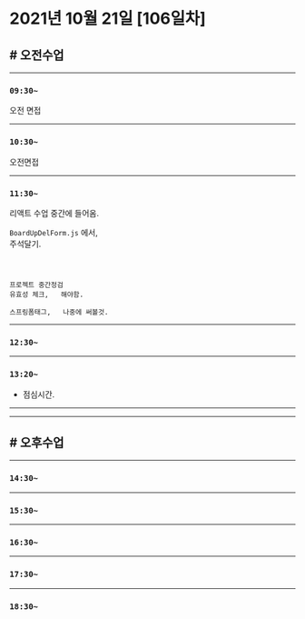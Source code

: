 # 2021년 10월 21일 [106일차]

## # 오전수업
----
### `09:30~`

오전 면접

----
### `10:30~`

오전면접

----
### `11:30~`

리액트 수업 중간에 들어옴.      


`BoardUpDelForm.js` 에서,    
주석달기.   

```js

```

#

```
프로젝트 중간정검
유효성 체크,   해야함.  

스프링폼태그,   나중에 써볼것.  
```


----
### `12:30~`







----
### `13:20~`

  - 점심시간.

---
---

## # 오후수업

---
### `14:30~`










---
### `15:30~`









----
### `16:30~`








----
### `17:30~`








----
### `18:30~`
